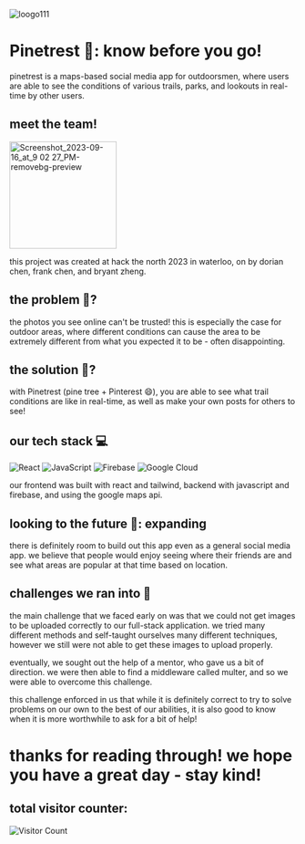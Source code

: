 ![loogo111](https://github.com/dourian/twinterest/assets/122124464/75367fa3-a1d6-4491-84fc-e922227219ab)

# Pinetrest 🌲: know before you go!
pinetrest is a maps-based social media app for outdoorsmen, where users are able to see the conditions of various trails, parks, and lookouts in real-time by other users.

## meet the team!
<img width="188" alt="Screenshot_2023-09-16_at_9 02 27_PM-removebg-preview" src="https://github.com/dourian/twinterest/assets/122124464/acdd0d4f-3804-4130-9a8f-4cc41c325b95">

this project was created at hack the north 2023 in waterloo, on by dorian chen, frank chen, and bryant zheng.

## the problem 🔎?
the photos you see online can't be trusted! this is especially the case for outdoor areas, where different conditions can cause the area to be extremely different from what you expected it to be - often disappointing.

## the solution 🧠?
with Pinetrest (pine tree + Pinterest 😄), you are able to see what trail conditions are like in real-time, as well as make your own posts for others to see!

## our tech stack 💻
![React](https://img.shields.io/badge/react-%2320232a.svg?style=for-the-badge&logo=react&logoColor=%2361DAFB)
![JavaScript](https://img.shields.io/badge/javascript-%23323330.svg?style=for-the-badge&logo=javascript&logoColor=%23F7DF1E)
![Firebase](https://img.shields.io/badge/Firebase-039BE5?style=for-the-badge&logo=Firebase&logoColor=white)
![Google Cloud](https://img.shields.io/badge/GoogleCloud-%234285F4.svg?style=for-the-badge&logo=google-cloud&logoColor=white)

our frontend was built with react and tailwind, backend with javascript and firebase, and using the google maps api.

## looking to the future 🤖: expanding
there is definitely room to build out this app even as a general social media app. we believe that people would enjoy seeing where their friends are and see what areas are popular at that time based on location.

## challenges we ran into 🤕
the main challenge that we faced early on was that we could not get images to be uploaded correctly to our full-stack application. we tried many different methods and self-taught ourselves many different techniques, however we still were not able to get these images to upload properly.

eventually, we sought out the help of a mentor, who gave us a bit of direction. we were then able to find a middleware called multer, and so we were able to overcome this challenge.

this challenge enforced in us that while it is definitely correct to try to solve problems on our own to the best of our abilities, it is also good to know when it is more worthwhile to ask for a bit of help!

# thanks for reading through! we hope you have a great day - stay kind!
## total visitor counter:
![Visitor Count](https://profile-counter.glitch.me/{dourian}/count.svg)

